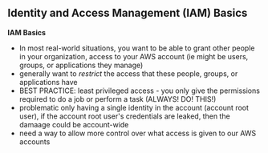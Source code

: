 ## Identity and Access Management (IAM) Basics

**IAM Basics**
* In most real-world situations, you want to be able to grant other people in your organization, access to your AWS account (ie might be users, groups, or applications they manage)
* generally want to _restrict_ the access that these people, groups, or applications have 
* BEST PRACTICE: least privileged access - you only give the permissions required to do a job or perform a task (ALWAYS! DO! THIS!)
* problematic only having a single identity in the account (account root user), if the account root user's credentials are leaked, then the damaage could be account-wide
* need a way to allow more control over what access is given to our AWS accounts 
